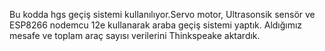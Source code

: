Bu kodda hgs geçiş sistemi kullanılıyor.Servo motor, Ultrasonsik sensör ve ESP8266 nodemcu 12e kullanarak araba geçiş sistemi yaptık. Aldığımız mesafe ve toplam araç sayısı verilerini Thinkspeake aktardık.
